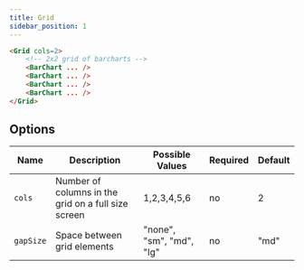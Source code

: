 ```yaml
---
title: Grid
sidebar_position: 1
---
```


```markdown
<Grid cols=2>
    <!-- 2x2 grid of barcharts -->
    <BarChart ... />
    <BarChart ... />
    <BarChart ... />
    <BarChart ... />
</Grid>
```

## Options

| Name      | Description                                         | Possible Values          | Required | Default |
| --------- | --------------------------------------------------- | ------------------------ | -------- | ------- |
| `cols`    | Number of columns in the grid on a full size screen | 1,2,3,4,5,6              | no       | 2       |
| `gapSize` | Space between grid elements                         | "none", "sm", "md", "lg" | no       | "md"    |
